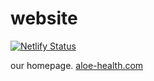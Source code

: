 # website
[![Netlify Status](https://api.netlify.com/api/v1/badges/7d474ac8-ef46-4841-8efa-0ce3658fb962/deploy-status)](https://app.netlify.com/sites/aloehealth/deploys)


our homepage. [aloe-health.com](https://aloe-health.com)
